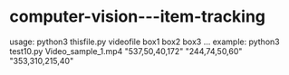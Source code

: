 # computer-vision---item-tracking

usage: python3 thisfile.py videofile box1 box2 box3 ...
example: python3 test10.py Video_sample_1.mp4 "537,50,40,172" "244,74,50,60" "353,310,215,40"
